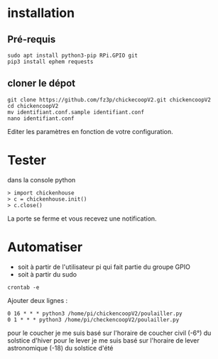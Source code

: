 # installation 


## Pré-requis

```
sudo apt install python3-pip RPi.GPIO git
pip3 install ephem requests

```

## cloner le dépot

```
git clone https://github.com/fz3p/chickecoopV2.git chickencoopV2
cd chickencoopV2
mv identifiant.conf.sample identifiant.conf
nano identifiant.conf
```

Editer les paramètres en fonction de votre configuration.

# Tester

dans la console python

```
> import chickenhouse
> c = chickenhouse.init()
> c.close()
```

La porte se ferme et vous recevez une notification. 

#  Automatiser

* soit à partir de l'utilisateur pi qui fait partie du groupe GPIO
* soit à partir du sudo

```
crontab -e
```

Ajouter deux lignes : 

```
0 16 * * * python3 /home/pi/chickencoopV2/poulailler.py
0 1 * * * python3 /home/pi/checkencoopV2/poulailler.py
```

pour le coucher je me suis basé sur l'horaire de coucher civil (-6°) du solstice d'hiver
pour le lever je me suis basé sur l'horaire de lever astronomique (-18) du solstice d'été